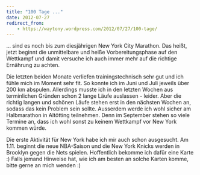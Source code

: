 ```yaml
---
title: "100 Tage ..."
date: 2012-07-27
redirect_from:
    - https://waytony.wordpress.com/2012/07/27/100-tage/
---
```


... sind es noch bis zum diesjährigen New York City Marathon. Das heißt, jetzt beginnt die unmittelbare und heiße Vorbereitungsphase auf den Wettkampf und damit versuche ich auch immer mehr auf die richtige Ernährung zu achten.

Die letzten beiden Monate verliefen trainingstechnisch sehr gut und ich fühle mich im Moment sehr fit. So konnte ich im Juni und Juli jeweils über 200 km abspulen. Allerdings musste ich in den letzten Wochen aus terminlichen Gründen schon 2 lange Läufe auslassen - leider. Aber die richtig langen und schönen Läufe stehen erst in den nächsten Wochen an, sodass das kein Problem sein sollte. Ausserdem werde ich wohl sicher am Halbmarathon in Altötting teilnehmen. Denn im September stehen so viele Termine an, dass ich wohl sonst zu keinem Wettkampf vor New York kommen würde.

Die erste Aktivität für New York habe ich mir auch schon ausgesucht. Am 1.11. beginnt die neue NBA-Saison und die New York Knicks werden in Brooklyn gegen die Nets spielen. Hoffentlich bekomme ich dafür eine Karte :) Falls jemand Hinweise hat, wie ich am besten an solche Karten komme, bitte gerne an mich wenden :)
<br><br>
